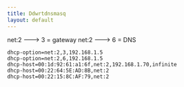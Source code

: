 ```yaml
---
title: Ddwrtdnsmasq
layout: default
---
```


net:2 ---&gt; 3 = gateway net:2 ---&gt; 6 = DNS

    dhcp-option=net:2,3,192.168.1.5
    dhcp-option=net:2,6,192.168.1.5
    dhcp-host=00:1d:92:61:a1:6f,net:2,192.168.1.70,infinite
    dhcp-host=00:22:64:5E:AD:8B,net:2
    dhcp-host=00:22:15:8C:AF:79,net:2
